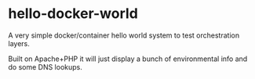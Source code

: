 # hello-docker-world
A very simple docker/container hello world system to test orchestration layers.

Built on Apache+PHP it will just display a bunch of environmental info and do some DNS lookups.

